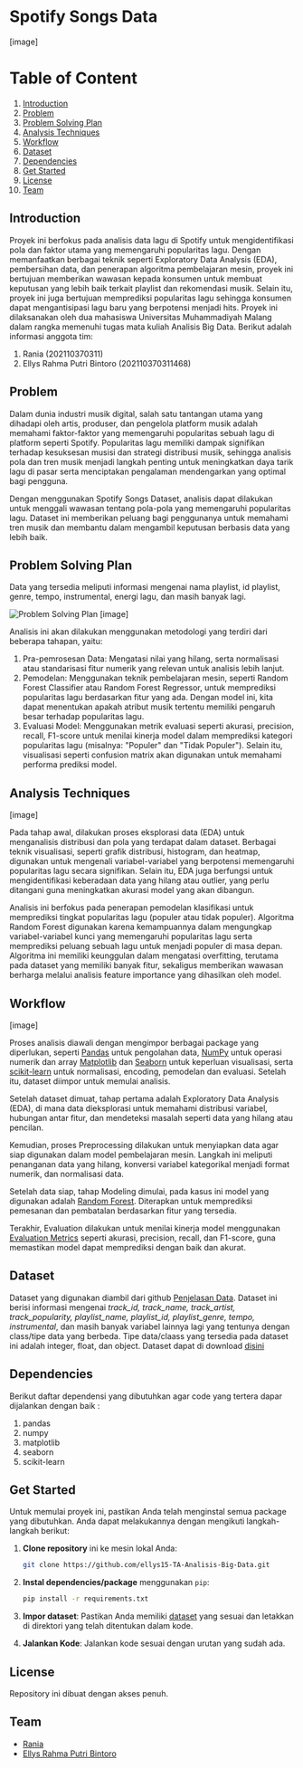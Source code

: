 # Spotify Songs Data
[image]

# Table of Content
1. [Introduction](#introduction)
2. [Problem](#problem)
3. [Problem Solving Plan](#problem-solving-plan)
4. [Analysis Techniques](#analysis-techniques)
5. [Workflow](#workflow)
6. [Dataset](#dataset)
7. [Dependencies](#dependencies)
8. [Get Started](#get-started)
9. [License](#license)
10. [Team](#team)


## Introduction
Proyek ini berfokus pada analisis data lagu di Spotify untuk mengidentifikasi pola dan faktor utama yang memengaruhi popularitas lagu. Dengan memanfaatkan berbagai teknik seperti Exploratory Data Analysis (EDA), pembersihan data, dan penerapan algoritma pembelajaran mesin, proyek ini bertujuan memberikan wawasan kepada konsumen untuk membuat keputusan yang lebih baik terkait playlist dan rekomendasi musik. Selain itu, proyek ini juga bertujuan memprediksi popularitas lagu sehingga konsumen dapat mengantisipasi lagu baru yang berpotensi menjadi hits. Proyek ini dilaksanakan oleh dua mahasiswa Universitas Muhammadiyah Malang dalam rangka memenuhi tugas mata kuliah Analisis Big Data. Berikut adalah informasi anggota tim:

1. Rania (202110370311)
2. Ellys Rahma Putri Bintoro (202110370311468)


## Problem
Dalam dunia industri musik digital, salah satu tantangan utama yang dihadapi oleh artis, produser, dan pengelola platform musik adalah memahami faktor-faktor yang memengaruhi popularitas sebuah lagu di platform seperti Spotify. Popularitas lagu memiliki dampak signifikan terhadap kesuksesan musisi dan strategi distribusi musik, sehingga analisis pola dan tren musik menjadi langkah penting untuk meningkatkan daya tarik lagu di pasar serta menciptakan pengalaman mendengarkan yang optimal bagi pengguna.

Dengan menggunakan Spotify Songs Dataset, analisis dapat dilakukan untuk menggali wawasan tentang pola-pola yang memengaruhi popularitas lagu. Dataset ini memberikan peluang bagi penggunanya untuk memahami tren musik dan membantu dalam mengambil keputusan berbasis data yang lebih baik.


## Problem Solving Plan
Data yang tersedia meliputi informasi mengenai nama playlist, id playlist, genre, tempo, instrumental, energi lagu, dan masih banyak lagi. 

![Problem Solving Plan]() [image]


Analisis ini akan dilakukan menggunakan metodologi yang terdiri dari beberapa tahapan, yaitu:

1. Pra-pemrosesan Data: Mengatasi nilai yang hilang, serta normalisasi atau standarisasi fitur numerik yang relevan untuk analisis lebih lanjut.
2. Pemodelan: Menggunakan teknik pembelajaran mesin, seperti Random Forest Classifier atau Random Forest Regressor, untuk memprediksi popularitas lagu berdasarkan fitur yang ada. Dengan model ini, kita dapat menentukan apakah atribut musik tertentu memiliki pengaruh besar terhadap popularitas lagu.
3. Evaluasi Model: Menggunakan metrik evaluasi seperti akurasi, precision, recall, F1-score untuk menilai kinerja model dalam memprediksi kategori popularitas lagu (misalnya: "Populer" dan "Tidak Populer"). Selain itu, visualisasi seperti confusion matrix akan digunakan untuk memahami performa prediksi model.


## Analysis Techniques
[image]

Pada tahap awal, dilakukan proses eksplorasi data (EDA) untuk menganalisis distribusi dan pola yang terdapat dalam dataset. Berbagai teknik visualisasi, seperti grafik distribusi, histogram, dan heatmap, digunakan untuk mengenali variabel-variabel yang berpotensi memengaruhi popularitas lagu secara signifikan. Selain itu, EDA juga berfungsi untuk mengidentifikasi keberadaan data yang hilang atau outlier, yang perlu ditangani guna meningkatkan akurasi model yang akan dibangun.

Analisis ini berfokus pada penerapan pemodelan klasifikasi untuk memprediksi tingkat popularitas lagu (populer atau tidak populer). Algoritma Random Forest digunakan karena kemampuannya dalam mengungkap variabel-variabel kunci yang memengaruhi popularitas lagu serta memprediksi peluang sebuah lagu untuk menjadi populer di masa depan. Algoritma ini memiliki keunggulan dalam mengatasi overfitting, terutama pada dataset yang memiliki banyak fitur, sekaligus memberikan wawasan berharga melalui analisis feature importance yang dihasilkan oleh model.


## Workflow
[image]

Proses analisis diawali dengan mengimpor berbagai package yang diperlukan, seperti [Pandas](https://pandas.pydata.org/) untuk pengolahan data, [NumPy](https://numpy.org/) untuk operasi numerik dan array [Matplotlib](https://matplotlib.org/) dan [Seaborn](https://seaborn.pydata.org/) untuk keperluan visualisasi, serta [scikit-learn](https://scikit-learn.org/stable/) untuk normalisasi, encoding, pemodelan dan evaluasi. Setelah itu, dataset diimpor untuk memulai analisis.

Setelah dataset dimuat, tahap pertama adalah Exploratory Data Analysis (EDA), di mana data dieksplorasi untuk memahami distribusi variabel, hubungan antar fitur, dan mendeteksi masalah seperti data yang hilang atau pencilan.

Kemudian, proses Preprocessing dilakukan untuk menyiapkan data agar siap digunakan dalam model pembelajaran mesin. Langkah ini meliputi penanganan data yang hilang, konversi variabel kategorikal menjadi format numerik, dan normalisasi data.

Setelah data siap, tahap Modeling dimulai, pada kasus ini model yang digunakan adalah [Random Forest](https://scikit-learn.org/1.5/modules/generated/sklearn.ensemble.RandomForestClassifier.html). Diterapkan untuk memprediksi pemesanan dan pembatalan berdasarkan fitur yang tersedia.

Terakhir, Evaluation dilakukan untuk menilai kinerja model menggunakan [Evaluation Metrics](https://scikit-learn.org/stable/api/sklearn.metrics.html) seperti akurasi, precision, recall, dan F1-score, guna memastikan model dapat memprediksi dengan baik dan akurat.


## Dataset
Dataset yang digunakan diambil dari github [Penjelasan Data](https://github.com/rfordatascience/tidytuesday/blob/main/data/2020/2020-01-21/readme.md). Dataset ini berisi informasi mengenai _track_id, track_name, track_artist, track_popularity, playlist_name, playlist_id, playlist_genre, tempo, instrumental_, dan masih banyak variabel lainnya lagi yang tentunya dengan class/tipe data yang berbeda. Tipe data/claass yang tersedia pada dataset ini adalah integer, float, dan object. Dataset dapat di download [disini]((https://www.dropbox.com/sh/qj0ueimxot3ltbf/AACzMOHv7sZCJsj3ErjtOG7ya?dl=1))


## Dependencies
Berikut daftar dependensi yang dibutuhkan agar code yang tertera dapar dijalankan dengan baik :
1. pandas
2. numpy
3. matplotlib
4. seaborn
5. scikit-learn

## Get Started
Untuk memulai proyek ini, pastikan Anda telah menginstal semua package yang dibutuhkan. Anda dapat melakukannya dengan mengikuti langkah-langkah berikut:

1. **Clone repository** ini ke mesin lokal Anda:
   ```bash
   git clone https://github.com/ellys15-TA-Analisis-Big-Data.git
   ```

2. **Instal dependencies/package** menggunakan `pip`:
   ```bash
   pip install -r requirements.txt
   ```

3. **Impor dataset**: Pastikan Anda memiliki [dataset](https://www.dropbox.com/sh/qj0ueimxot3ltbf/AACzMOHv7sZCJsj3ErjtOG7ya?dl=1) yang sesuai dan letakkan di direktori yang telah ditentukan dalam kode.

4. **Jalankan Kode**: Jalankan kode sesuai dengan urutan yang sudah ada.

## License
Repository ini dibuat dengan akses penuh.

## Team
- [Rania](https://github.com/)
- [Ellys Rahma Putri Bintoro](https://github.com/ellys15)

